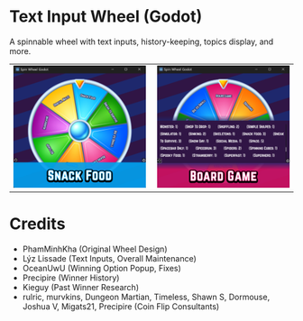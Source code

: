 <h1>
  Text Input Wheel (Godot)
</h1>

A spinnable wheel with text inputs, history-keeping, topics display, and more.

<table style="border: none; border-collapse: collapse;">
  <tr style="border: none;">
	<td style="border: none; padding-right: 10px;">
	  <img src="https://github.com/HyperGameDev/text-input-wheel-godot/blob/main/screenshots/wheel1.png" alt="Text input wheel spun and landed on a topic">
	</td>
	<td style="border: none; padding-left: 10px;">
	  <img src="https://github.com/HyperGameDev/text-input-wheel-godot/blob/main/screenshots/wheel2.png" alt="Text input wheel with viewable history of topics">
	</td>
  </tr>
</table>

<h1 align="left">
  Credits
</h1>

- PhamMinhKha (Original Wheel Design)
- Lýz Lissade (Text Inputs, Overall Maintenance)
- OceanUwU (Winning Option Popup, Fixes)
- Precipire (Winner History)
- Kieguy (Past Winner Research)
- rulric, murvkins, Dungeon Martian, Timeless, Shawn S, Dormouse, Joshua V, Migats21, Precipire (Coin Flip Consultants)
